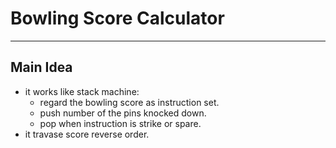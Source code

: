 # Bowling Score Calculator
---

## Main Idea

* it works like stack machine:
    * regard the bowling score as instruction set.
    * push number of the pins knocked down.
    * pop when instruction is strike or spare.
* it travase score reverse order.
